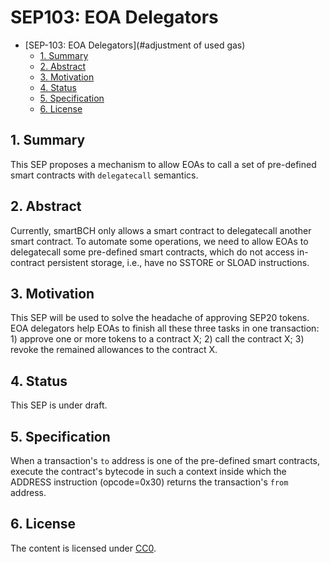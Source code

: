# SEP103: EOA Delegators

- [SEP-103: EOA Delegators](#adjustment of used gas)
  - [1. Summary](#1--summary)
  - [2. Abstract](#2--abstract)
  - [3. Motivation](#3--motivation)
  - [4. Status](#4--status)
  - [5. Specification](#5--specification)
  - [6. License](#6-license)

## 1.  Summary

This SEP proposes a mechanism to allow EOAs to call a set of pre-defined smart contracts with `delegatecall` semantics.

## 2.  Abstract

Currently, smartBCH only allows a smart contract to delegatecall another smart contract. To automate some operations, we need to allow EOAs to delegatecall some pre-defined smart contracts, which do not access in-contract persistent storage, i.e., have no SSTORE or SLOAD instructions.

## 3.  Motivation

This SEP will be used to solve the headache of approving SEP20 tokens. EOA delegators help EOAs to finish all these three tasks in one transaction: 1) approve one or more tokens to a contract X; 2) call the contract X; 3) revoke the remained allowances to the contract X.

## 4.  Status

This SEP is under draft.

## 5.  Specification

When a transaction's `to` address is one of the pre-defined smart contracts, execute the contract's bytecode in such a context inside which the ADDRESS instruction (opcode=0x30) returns the transaction's `from` address.

## 6. License

The content is licensed under [CC0](https://creativecommons.org/publicdomain/zero/1.0/).
